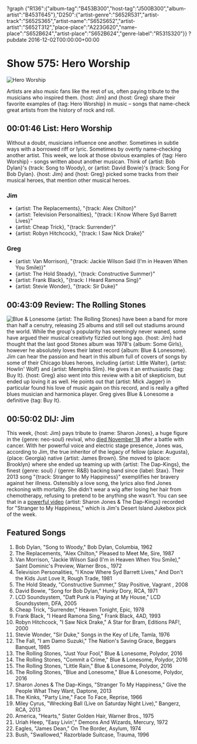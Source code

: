 ?graph {"R136":{"album-tag":"B453B300","host-tag":"J500B300","album-artist":"B453T645"},"D250":{"artist-genre":"S652R531","artist-track":"S652S365","artist-name":"S652S652","artist-artist":"S652T312","place-place":"A223G620","name-place":"S652B624","artist-place":"S652B624","genre-label":"R531S320"}}
?pubdate 2016-12-02T00:00:00+00:00

# Show 575: Hero Worship

![Hero Worship](https://sound-images.s3.amazonaws.com/images/2016/heroworship_web.jpg)

Artists are also music fans like the rest of us, often paying tribute to the musicians who inspired them. {host: Jim} and {host: Greg} share their favorite examples of {tag: Hero Worship} in music – songs that name-check great artists from the history of rock and roll. 

## 00:01:46 List: Hero Worship
Without a doubt, musicians influence one another.  Sometimes in subtle ways with a borrowed riff or lyric. Sometimes by overtly name-checking another artist. This week, we look at those obvious examples of {tag: Hero Worship} - songs written about another musican. Think of {artist: Bob Dylan}'s {track: Song to Woody}, or {artist: David Bowie}'s {track: Song For Bob Dylan}. {host: Jim} and {host: Greg} picked some tracks from their musical heroes, that mention other musical heroes. 

### Jim
- {artist: The Replacements}, "{track: Alex Chilton}" 
- {artist: Television Personalities}, "{track: I Know Where Syd Barrett Lives}"
- {artist: Cheap Trick}, "{track: Surrender}"
- {artist: Robyn Hitchcock}, "{track: I Saw Nick Drake}"

### Greg
- {artist: Van Morrison}, "{track: Jackie Wilson Said (I'm in Heaven When You Smile)}"
- {artist: The Hold Steady}, "{track: Constructive Summer}"
- {artist: Frank Black}, "{track: I Heard Ramona Sing}"
- {artist: Stevie Wonder}, "{track: Sir Duke}"


## 00:43:09 Review: The Rolling Stones
![Blue & Lonesome](http://is2.mzstatic.com/image/thumb/Music62/v4/1c/cd/73/1ccd73b4-e2ae-4eb9-72a4-16eed6eba7e0/source/600x600bb.jpg "1249595/1160520264")
{artist: The Rolling Stones} have been a band for more than half a cenutry, releasing 25 albums and still sell out stadiums around the world. While the group's popularity has seemingly never waned, some have argued their musical creaitivty fizzled out long ago. {host: Jim} had thought that the last good Stones album was 1978's {album: Some Girls}, however he absolutely loves their latest record {album: Blue & Lonesome}. Jim can hear the passion and heart in this album full of covers of songs by some of their Chicago blues heroes, including {artist: Little Walter}, {artist: Howlin' Wolf} and {artist: Memphis Slim}. He gives it an enthusiastic {tag: Buy It}. {host: Greg} also went into this review with a bit of skepticism, but ended up loving it as well. He points out that {artist: Mick Jagger} in particular found his love of music again on this record, and is really a gifted blues musician and harmonica player. Greg gives Blue & Lonesome a definitive {tag: Buy It}.


## 00:50:02 DIJ: Jim
This week, {host: Jim} pays tribute to {name: Sharon Jones}, a huge figure in the {genre: neo-soul} revival, who [died November 18](http://www.nytimes.com/2016/11/20/arts/music/sharon-jones-dap-kings-dead.html) after a battle with cancer. With her powerful voice and electric stage presence, Jones was, according to Jim, the true inheritor of the legacy of fellow {place: Augusta}, {place: Georgia} native {artist: James Brown}. She moved to {place: Brooklyn} where she ended up teaming up with {artist: The Dap-Kings}, the finest {genre: soul} / {genre: R&B} backing band since {label: Stax}. Their 2013 song "{track: Stranger to My Happiness}" exemplifies her bravery against her illness. Ostensibly a love song, the lyrics also find Jones reckoning with mortality. She didn't wear a wig after losing her hair from chemotherapy, refusing to pretend to be anything she wasn't. You can see that in a [powerful video](https://www.youtube.com/watch?v=IlPE1rEdAdI) {artist: Sharon Jones & The Dap-Kings} recorded for "Stranger to My Happiness," which is Jim's Desert Island Jukebox pick of the week.
## Featured Songs

1. Bob Dylan, "Song to Woody," Bob Dylan, Columbia, 1962
1. The Replacements, "Alex Chilton," Pleased to Meet Me, Sire, 1987
1. Van Morrison, "Jackie Wilson Said (I'm in Heaven When You Smile)," Saint Dominic's Preview, Warner Bros., 1972
1. Television Personalities, "I Know Where Syd Barrett Lives," And Don't the Kids Just Love It, Rough Trade, 1981
1. The Hold Steady, "Constructive Summer," Stay Positive, Vagrant , 2008
1. David Bowie, "Song for Bob Dylan," Hunky Dory, RCA, 1971
1. LCD Soundsystem, "Daft Punk is Playing at My House," LCD Soundsystem, DFA, 2005
1. Cheap Trick, "Surrender," Heaven Tonight, Epic, 1978
1. Frank Black, "I Heard Ramona Sing," Frank Black, 4AD, 1993
1. Robyn Hitchcock, "I Saw Nick Drake," A Star for Bram, Editions PAF!, 2000
1. Stevie Wonder, "Sir Duke," Songs in the Key of Life, Tamla, 1976
1. The Fall, "I am Damo Suzuki," The Nation's Saving Grace, Beggars Banquet, 1985
1. The Rolling Stones, "Just Your Fool," Blue & Lonesome, Polydor, 2016
1. The Rolling Stones, "Commit a Crime," Blue & Lonesome, Polydor, 2016
1. The Rolling Stones, "Little Rain," Blue & Lonesome, Polydor, 2016
1. The Rolling Stones, "Blue and Lonesome," Blue & Lonesome, Polydor, 2016
1. Sharon Jones & The Dap-Kings, "Stranger To My Happiness," Give the People What They Want, Daptone, 2013
1. The Kinks, "Party Line," Face To Face, Reprise, 1966
1. Miley Cyrus, "Wrecking Ball (Live on Saturday Night Live)," Bangerz, RCA, 2013
1. America, "Hearts," Sister Golden Hair, Warner Bros., 1975
1. Uriah Heep, "Easy Livin'," Demons And Wizards, Mercury, 1972
1. Eagles, "James Dean," On The Border, Asylum, 1974
1. Bush, "Swallowed," Razorblade Suitcase, Trauma, 1996
